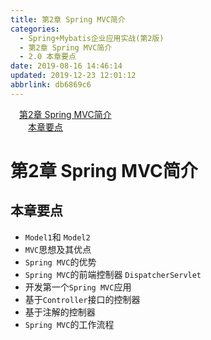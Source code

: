 ```yaml
---
title: 第2章 Spring MVC简介
categories: 
  - Spring+Mybatis企业应用实战(第2版)
  - 第2章 Spring MVC简介
  - 2.0 本章要点
date: 2019-08-16 14:46:14
updated: 2019-12-23 12:01:12
abbrlink: db6869c6
---
```

<div id='my_toc'><a href="/JavaReadingNotes/db6869c6/#第2章-Spring-MVC简介" class="header_1">第2章 Spring MVC简介</a>&nbsp;<br><a href="/JavaReadingNotes/db6869c6/#本章要点" class="header_2">本章要点</a>&nbsp;<br></div>
<style>.header_1{margin-left: 1em;}.header_2{margin-left: 2em;}.header_3{margin-left: 3em;}.header_4{margin-left: 4em;}.header_5{margin-left: 5em;}.header_6{margin-left: 6em;}</style>
<!--more-->
<script>if (navigator.platform.search('arm')==-1){document.getElementById('my_toc').style.display = 'none';}var e,p = document.getElementsByTagName('p');while (p.length>0) {e = p[0];e.parentElement.removeChild(e);}</script>

<!--end-->
<!--SSTStart-->
# 第2章 Spring MVC简介 #
## 本章要点 ##
- `Model1`和 `Model2`
- `MVC`思想及其优点
- `Spring MVC`的优势
- `Spring MVC`的前端控制器 `DispatcherServlet`
- 开发第一个`Spring MVC`应用
- 基于`Controller`接口的控制器
- 基于注解的控制器
- `Spring MVC`的工作流程

<!--SSTStop-->
